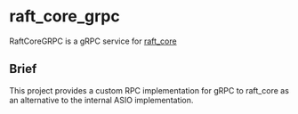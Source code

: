 # raft_core_grpc

RaftCoreGRPC is a gRPC service for [raft_core](https://github.corp.ebay.com/nukvengine/raft_core)

## Brief

This project provides a custom RPC implementation for gRPC to raft_core as an alternative
to the internal ASIO implementation.
